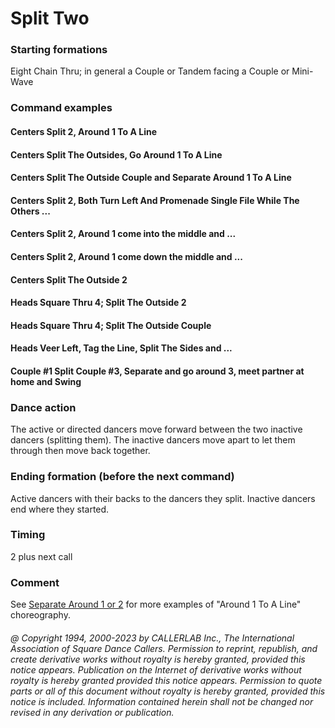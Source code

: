 
# Split Two

### Starting formations

Eight Chain Thru; in general a Couple or Tandem facing a Couple or Mini-Wave

### Command examples

#### Centers Split 2, Around 1 To A Line
#### Centers Split The Outsides, Go Around 1 To A Line
#### Centers Split The Outside Couple and Separate Around 1 To A Line
#### Centers Split 2, Both Turn Left And Promenade Single File While The Others ...
#### Centers Split 2, Around 1 come into the middle and ...
#### Centers Split 2, Around 1 come down the middle and ...
#### Centers Split The Outside 2
#### Heads Square Thru 4; Split The Outside 2
#### Heads Square Thru 4; Split The Outside Couple
#### Heads Veer Left, Tag the Line, Split The Sides and ...
#### Couple #1 Split Couple #3, Separate and go around 3, meet partner at home and Swing

### Dance action

The active or directed dancers move forward between the two inactive dancers (splitting
them). The inactive dancers move apart to let them through then move back together.

### Ending formation (before the next command)

Active dancers with their backs to the dancers they split.
Inactive dancers end where they started.

### Timing

2 plus next call

### Comment

See [Separate Around 1 or 2](separate.md) for more examples of
"Around 1 To A Line" choreography.

###### @ Copyright 1994, 2000-2023 by CALLERLAB Inc., The International Association of Square Dance Callers. Permission to reprint, republish, and create derivative works without royalty is hereby granted, provided this notice appears. Publication on the Internet of derivative works without royalty is hereby granted provided this notice appears. Permission to quote parts or all of this document without royalty is hereby granted, provided this notice is included. Information contained herein shall not be changed nor revised in any derivation or publication.
